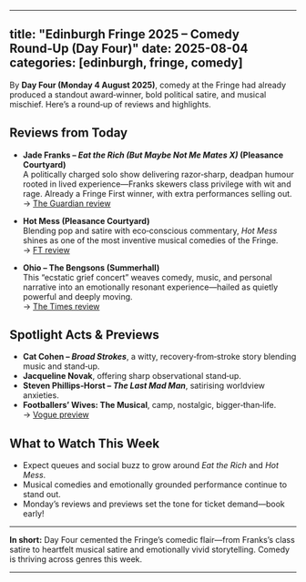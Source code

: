 
---
title: "Edinburgh Fringe 2025 – Comedy Round‑Up (Day Four)"
date: 2025-08-04
categories: [edinburgh, fringe, comedy]
---

By **Day Four (Monday 4 August 2025)**, comedy at the Fringe had already produced a standout award‑winner, bold political satire, and musical mischief. Here’s a round‑up of reviews and highlights.

## Reviews from Today

- **Jade Franks – _Eat the Rich (But Maybe Not Me Mates X)_ (Pleasance Courtyard)**  
  A politically charged solo show delivering razor‑sharp, deadpan humour rooted in lived experience—Franks skewers class privilege with wit and rage. Already a Fringe First winner, with extra performances selling out.  
  → [The Guardian review](https://www.theguardian.com/stage/2025/aug/04/eat-the-rich-but-maybe-not-me-mates-x-review-pleasance-courtyard-edinburgh?utm_source=chatgpt.com)

- **Hot Mess (Pleasance Courtyard)**  
  Blending pop and satire with eco‑conscious commentary, *Hot Mess* shines as one of the most inventive musical comedies of the Fringe.  
  → [FT review](https://www.ft.com/content/40f72ec5-d9bb-4457-bb88-13760df657e6?utm_source=chatgpt.com)

- **Ohio – The Bengsons (Summerhall)**  
  This “ecstatic grief concert” weaves comedy, music, and personal narrative into an emotionally resonant experience—hailed as quietly powerful and deeply moving.  
  → [The Times review](https://www.thetimes.co.uk/article/ohio-review-what-the-brains-behind-baby-reindeer-and-fleabag-did-next-5nhdfvz5f?utm_source=chatgpt.com)

## Spotlight Acts & Previews

- **Cat Cohen – _Broad Strokes_**, a witty, recovery‑from‑stroke story blending music and stand‑up.  
- **Jacqueline Novak**, offering sharp observational stand‑up.  
- **Steven Phillips‑Horst – _The Last Mad Man_**, satirising worldview anxieties.  
- **Footballers’ Wives: The Musical**, camp, nostalgic, bigger‑than‑life.  
  → [Vogue preview](https://www.vogue.com/article/10-standout-acts-from-2025-edinburgh-fringe-festival?utm_source=chatgpt.com)

## What to Watch This Week

- Expect queues and social buzz to grow around *Eat the Rich* and *Hot Mess*.  
- Musical comedies and emotionally grounded performance continue to stand out.  
- Monday’s reviews and previews set the tone for ticket demand—book early!

---

**In short:** Day Four cemented the Fringe’s comedic flair—from Franks’s class satire to heartfelt musical satire and emotionally vivid storytelling. Comedy is thriving across genres this week.

---
